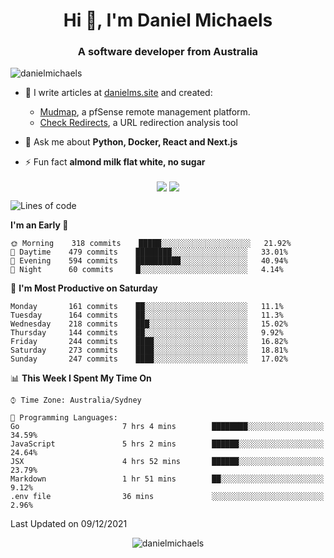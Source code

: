 <h1 align="center">Hi 👋, I'm Daniel Michaels</h1>
<h3 align="center">A software developer from Australia</h3>
<p align="left"> <img src="https://komarev.com/ghpvc/?username=danielmichaels" alt="danielmichaels" /> </p>

- 📝 I write articles at [danielms.site](https://danielms.site?ref=danielmichaels-github) and created:
    - [Mudmap](https://mudmap.io?ref=danielmichaels-github), a pfSense remote management platform.
    - [Check Redirects](https://www.check-redirects.com?ref=danielmichaels-github), a URL redirection analysis tool
- 💬 Ask me about **Python, Docker, React and Next.js**

- ⚡ Fun fact **almond milk flat white, no sugar**

<p align="center">
<a href="https://twitter.com/dansult" target="_blank"><img align="center" src="https://img.shields.io/badge/twitter-%231DA1F2.svg?&style=for-the-badge&logo=twitter&logoColor=white"></a>
<a href="https://linkedin.com/in/daniel-michaels" target="_blank"><img align="center" src="https://img.shields.io/badge/linkedin-%230077B5.svg?&style=for-the-badge&logo=linkedin&logoColor=white"></a>
</p>

<!--START_SECTION:waka-->
![Lines of code](https://img.shields.io/badge/From%20Hello%20World%20I%27ve%20Written--3%20Thousand%20lines%20of%20code-blue)

**I'm an Early 🐤** 

```text
🌞 Morning    318 commits    █████░░░░░░░░░░░░░░░░░░░░   21.92% 
🌆 Daytime    479 commits    ████████░░░░░░░░░░░░░░░░░   33.01% 
🌃 Evening    594 commits    ██████████░░░░░░░░░░░░░░░   40.94% 
🌙 Night      60 commits     █░░░░░░░░░░░░░░░░░░░░░░░░   4.14%

```
📅 **I'm Most Productive on Saturday** 

```text
Monday       161 commits    ██░░░░░░░░░░░░░░░░░░░░░░░   11.1% 
Tuesday      164 commits    ██░░░░░░░░░░░░░░░░░░░░░░░   11.3% 
Wednesday    218 commits    ███░░░░░░░░░░░░░░░░░░░░░░   15.02% 
Thursday     144 commits    ██░░░░░░░░░░░░░░░░░░░░░░░   9.92% 
Friday       244 commits    ████░░░░░░░░░░░░░░░░░░░░░   16.82% 
Saturday     273 commits    ████░░░░░░░░░░░░░░░░░░░░░   18.81% 
Sunday       247 commits    ████░░░░░░░░░░░░░░░░░░░░░   17.02%

```


📊 **This Week I Spent My Time On** 

```text
⌚︎ Time Zone: Australia/Sydney

💬 Programming Languages: 
Go                       7 hrs 4 mins        ████████░░░░░░░░░░░░░░░░░   34.59% 
JavaScript               5 hrs 2 mins        ██████░░░░░░░░░░░░░░░░░░░   24.64% 
JSX                      4 hrs 52 mins       ██████░░░░░░░░░░░░░░░░░░░   23.79% 
Markdown                 1 hr 51 mins        ██░░░░░░░░░░░░░░░░░░░░░░░   9.12% 
.env file                36 mins             ░░░░░░░░░░░░░░░░░░░░░░░░░   2.96%

```


 Last Updated on 09/12/2021
<!--END_SECTION:waka-->

<p align="center"> <img src="https://github-readme-stats.vercel.app/api?username=danielmichaels&show_icons=true" alt="danielmichaels" /> </p>

